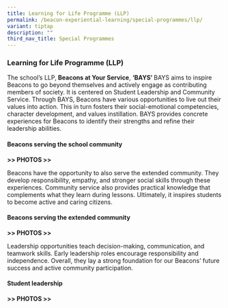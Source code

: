 ```yaml
---
title: Learning for Life Programme (LLP)
permalink: /beacon-experiential-learning/special-programmes/llp/
variant: tiptap
description: ""
third_nav_title: Special Programmes
---
```

<h3>Learning for Life Programme (LLP)</h3>
<p>The school’s LLP, <strong>Beacons at Your Service</strong>, <strong>‘BAYS’ </strong>BAYS
aims to inspire Beacons to go beyond themselves and actively engage as
contributing members of society. It is centered on Student Leadership and
Community Service. Through BAYS, Beacons have various opportunities to
live out their values into action. This in turn fosters their social-emotional
competencies, character development, and values instillation. BAYS provides
concrete experiences for Beacons to identify their strengths and refine
their leadership abilities.&nbsp;</p>
<h4>Beacons serving the school community</h4>
<p><strong>&gt;&gt; PHOTOS &gt;&gt;</strong>
</p>
<p>Beacons have the opportunity to also serve the extended community. They
develop responsibility, empathy, and stronger social skills through these
experiences. Community service also provides practical knowledge that complements
what they learn during lessons. Ultimately, it inspires students to become
active and caring citizens.</p>
<p></p>
<h4>Beacons serving the extended community</h4>
<p><strong>&gt;&gt; PHOTOS &gt;&gt;</strong>
</p>
<p>Leadership opportunities teach decision-making, communication, and teamwork
skills. Early leadership roles encourage responsibility and independence.
Overall, they lay a strong foundation for our Beacons’ future success and
active community participation.</p>
<p></p>
<h4>Student leadership</h4>
<p><strong>&gt;&gt; PHOTOS &gt;&gt;</strong>
</p>
<p>
<br>
</p>
<p>
<br>
</p>